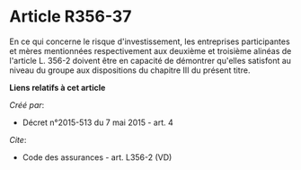 # Article R356-37

En ce qui concerne le risque d'investissement, les entreprises participantes et mères mentionnées respectivement aux deuxième
et troisième alinéas de l'article L. 356-2 doivent être en capacité de démontrer qu'elles satisfont au niveau du groupe aux
dispositions du chapitre III du présent titre.

**Liens relatifs à cet article**

_Créé par_:

  - Décret n°2015-513 du 7 mai 2015 - art. 4

_Cite_:

  - Code des assurances - art. L356-2 (VD)
